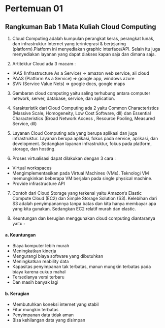 # Pertemuan 01

## Rangkuman Bab 1 Mata Kuliah Cloud Computing

1. Cloud Computing adalah kumpulan perangkat keras, perangkat lunak, dan infrastruktur Internet yang terintegrasi & berjejaring (platform).Platform ini menyediakan graphic interface/API. Selain itu juga menyediakan layanan yang dapat diakses kapan saja dan dimana saja. 

2. Artitektur Cloud ada 3 macam :
- IAAS (Infrastructure As a Service) => amazon web service, ali cloud
- PAAS (Platform As a Service) => google app, windows azure
- SVN (Service Value Nets) => google docs, google maps

3. Gambaran cloud computing yaitu saling terhubung antara computer network, server, database, service, dan aplication.

4. Karakteristik dari Cloud Computing ada 2 yaitu Common Characteristics (Massive Scale, Homogeneity, Low Cost Software, dll) dan Essential Characteristics (Broad Network Access
, Resource Pooling, Measured Service, dll)

5. Layanan Cloud Computing ada yang berupa aplikasi dan juga infrastruktur. Layanan berupa aplikasi, fokus pada service, aplikasi, dan development. Sedangkan layanan infrastruktur, fokus pada platform, storage, dan hosting.

6. Proses virtualisasi dapat dilakukan dengan 3 cara :
- Virtual workspaces
- Mengimplementasikan pada Virtual Machines (VMs). Teknologi VM memungkinkan beberapa VM berjalan pada single physical machine.
- Provide infrastructure API

7. Contoh dari Cloud Storage yang terkenal yaitu Amazon’s Elastic Compute Cloud (EC2) dan Simple Storage Solution (S3). Kelebihan dari S3 adalah penyimpanannya tanpa batas dan kita hanya membayar apa yang kita gunakan. Sedangkan EC2 relatif murah dan elastic.

8. Keuntungan dan kerugian menggunakan cloud computing diantaranya yaitu :
#### a. Keuntungan 
- Biaya komputer lebih murah
- Meningkatkan kinerja
- Mengurangi biaya software yang dibutuhkan
- Meningkatkan reability data
- Kapasitas penyimpanan tak terbatas, manun mungkin terbatas pada biaya karena cukup mahal
- Tersedianya versi terbaru
- Dan masih banyak lagi
#### b. Kerugian
- Membutuhkan koneksi internet yang stabil
- Fitur mungkin terbatas
- Penyimpanan data tidak aman  
- Bisa kehilangan data yang disimpan







